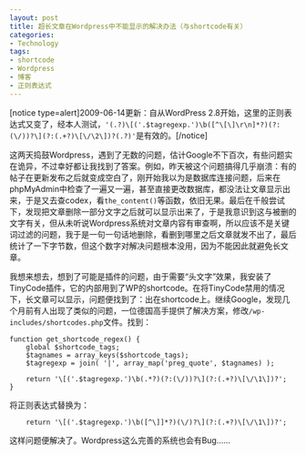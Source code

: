```yaml
---
layout: post
title: 超长文章在Wordpress中不能显示的解决办法（与shortcode有关）
categories:
- Technology
tags:
- shortcode
- Wordpress
- 博客
- 正则表达式
---
```


[notice type=alert]2009-06-14更新：自从WordPress 2.8开始，这里的正则表达式又变了，经本人测试，`'(.?)\[('.$tagregexp.')\b([^\[\]\r\n]*?)(?:(\/))?\](?:(.+?)\[\/\2\])?(.?)'`是有效的。[/notice]

这两天捣鼓Wordpress，遇到了无数的问题，估计Google不下百次，有些问题实在诡异，不过幸好都让我找到了答案。例如，昨天被这个问题搞得几乎崩溃：有的帖子在更新发布之后就变成空白了，刚开始我以为是数据库连接问题，后来在phpMyAdmin中检查了一遍又一遍，甚至直接更改数据库，都没法让文章显示出来，于是又去查codex，看`the_content()`等函数，依旧无果。最后在千般尝试下，发现把文章删除一部分文字之后就可以显示出来了，于是我意识到这与被删的文字有关，但从未听说Wordpress系统对文章内容有审查啊，所以应该不是关键词过滤的问题，我于是一句一句话地删除，看删到哪里之后文章就发不出了，最后统计了一下字节数，但这个数字对解决问题根本没用，因为不能因此就避免长文章。

我想来想去，想到了可能是插件的问题，由于需要“头文字”效果，我安装了TinyCode插件，它的内部用到了WP的shortcode。在将TinyCode禁用的情况下，长文章可以显示，问题便找到了：出在shortcode上。继续Google，发现几个月前有人出现了类似的问题，一位德国高手提供了解决方案，修改`/wp-includes/shortcodes.php`文件。找到：

    
    function get_shortcode_regex() {
    	global $shortcode_tags;
    	$tagnames = array_keys($shortcode_tags);
    	$tagregexp = join( '|', array_map('preg_quote', $tagnames) );
    
    	return '\[('.$tagregexp.')\b(.*?)(?:(\/))?\](?:(.+?)\[\/\1\])?';
    }


将正则表达式替换为：

    
    	return '\[('.$tagregexp.')\b([^\]]*?)(\/)?\](?:(.+?)\[\/\1\])?';


这样问题便解决了。Wordpress这么完善的系统也会有Bug……
